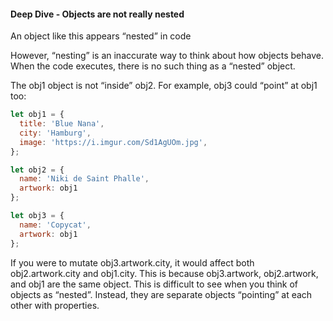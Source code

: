 #### Deep Dive - Objects are not really nested
An object like this appears “nested” in code

However, “nesting” is an inaccurate way to think about how objects behave. When the code executes, there is no such thing as a “nested” object.

The obj1 object is not “inside” obj2. For example, obj3 could “point” at obj1 too:

```javascript
let obj1 = {
  title: 'Blue Nana',
  city: 'Hamburg',
  image: 'https://i.imgur.com/Sd1AgUOm.jpg',
};

let obj2 = {
  name: 'Niki de Saint Phalle',
  artwork: obj1
};

let obj3 = {
  name: 'Copycat',
  artwork: obj1
};
```

If you were to mutate obj3.artwork.city, it would affect both obj2.artwork.city and obj1.city. This is because obj3.artwork, obj2.artwork, and obj1 are the same object. This is difficult to see when you think of objects as “nested”. Instead, they are separate objects “pointing” at each other with properties.
